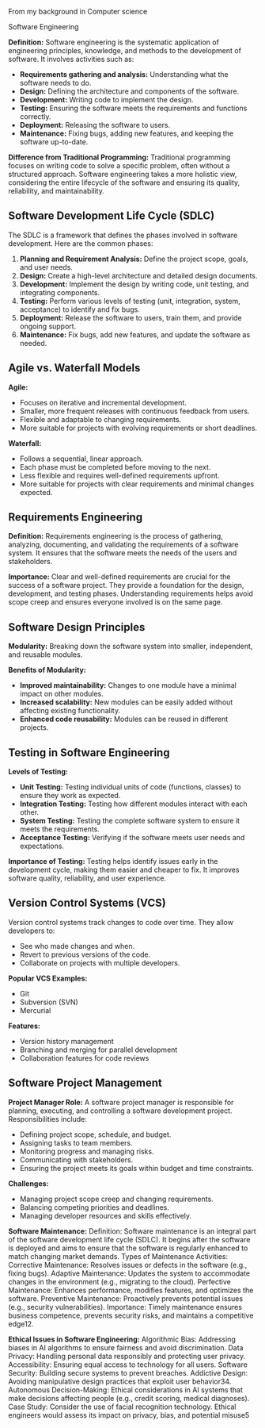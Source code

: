 From my background in Computer science 

Software Engineering

**Definition:** Software engineering is the systematic application of engineering principles, knowledge, and methods to the development of software. It involves activities such as:

* **Requirements gathering and analysis:** Understanding what the software needs to do.
* **Design:** Defining the architecture and components of the software.
* **Development:** Writing code to implement the design.
* **Testing:** Ensuring the software meets the requirements and functions correctly.
* **Deployment:** Releasing the software to users.
* **Maintenance:** Fixing bugs, adding new features, and keeping the software up-to-date.

**Difference from Traditional Programming:** Traditional programming focuses on writing code to solve a specific problem, often without a structured approach. Software engineering takes a more holistic view, considering the entire lifecycle of the software and ensuring its quality, reliability, and maintainability.

## Software Development Life Cycle (SDLC)

The SDLC is a framework that defines the phases involved in software development. Here are the common phases:

1. **Planning and Requirement Analysis:** Define the project scope, goals, and user needs.
2. **Design:** Create a high-level architecture and detailed design documents.
3. **Development:** Implement the design by writing code, unit testing, and integrating components.
4. **Testing:** Perform various levels of testing (unit, integration, system, acceptance) to identify and fix bugs.
5. **Deployment:** Release the software to users, train them, and provide ongoing support.
6. **Maintenance:** Fix bugs, add new features, and update the software as needed.

## Agile vs. Waterfall Models

**Agile:**
* Focuses on iterative and incremental development.
* Smaller, more frequent releases with continuous feedback from users.
* Flexible and adaptable to changing requirements.
* More suitable for projects with evolving requirements or short deadlines.

**Waterfall:**
* Follows a sequential, linear approach.
* Each phase must be completed before moving to the next.
* Less flexible and requires well-defined requirements upfront.
* More suitable for projects with clear requirements and minimal changes expected.

## Requirements Engineering

**Definition:** Requirements engineering is the process of gathering, analyzing, documenting, and validating the requirements of a software system. It ensures that the software meets the needs of the users and stakeholders. 

**Importance:** Clear and well-defined requirements are crucial for the success of a software project. They provide a foundation for the design, development, and testing phases. Understanding requirements helps avoid scope creep and ensures everyone involved is on the same page.

## Software Design Principles

**Modularity:** Breaking down the software system into smaller, independent, and reusable modules.

**Benefits of Modularity:**

* **Improved maintainability:** Changes to one module have a minimal impact on other modules.
* **Increased scalability:** New modules can be easily added without affecting existing functionality.
* **Enhanced code reusability:** Modules can be reused in different projects.

## Testing in Software Engineering

**Levels of Testing:**

* **Unit Testing:** Testing individual units of code (functions, classes) to ensure they work as expected.
* **Integration Testing:** Testing how different modules interact with each other.
* **System Testing:** Testing the complete software system to ensure it meets the requirements.
* **Acceptance Testing:**  Verifying if the software meets user needs and expectations.

**Importance of Testing:** Testing helps identify issues early in the development cycle, making them easier and cheaper to fix. It improves software quality, reliability, and user experience.

## Version Control Systems (VCS)

Version control systems track changes to code over time. They allow developers to:

* See who made changes and when.
* Revert to previous versions of the code.
* Collaborate on projects with multiple developers.

**Popular VCS Examples:**

* Git
* Subversion (SVN)
* Mercurial

**Features:**

* Version history management
* Branching and merging for parallel development
* Collaboration features for code reviews

## Software Project Management

**Project Manager Role:** A software project manager is responsible for planning, executing, and controlling a software development project. Responsibilities include:

* Defining project scope, schedule, and budget.
* Assigning tasks to team members.
* Monitoring progress and managing risks.
* Communicating with stakeholders.
* Ensuring the project meets its goals within budget and time constraints.

**Challenges:**

* Managing project scope creep and changing requirements.
* Balancing competing priorities and deadlines.
* Managing developer resources and skills effectively.

**Software Maintenance:**
Definition: Software maintenance is an integral part of the software development life cycle (SDLC). It begins after the software is deployed and aims to ensure that the software is regularly enhanced to match changing market demands.
Types of Maintenance Activities:
Corrective Maintenance: Resolves issues or defects in the software (e.g., fixing bugs).
Adaptive Maintenance: Updates the system to accommodate changes in the environment (e.g., migrating to the cloud).
Perfective Maintenance: Enhances performance, modifies features, and optimizes the software.
Preventive Maintenance: Proactively prevents potential issues (e.g., security vulnerabilities).
Importance: Timely maintenance ensures business competence, prevents security risks, and maintains a competitive edge12.

**Ethical Issues in Software Engineering:**
Algorithmic Bias: Addressing biases in AI algorithms to ensure fairness and avoid discrimination.
Data Privacy: Handling personal data responsibly and protecting user privacy.
Accessibility: Ensuring equal access to technology for all users.
Software Security: Building secure systems to prevent breaches.
Addictive Design: Avoiding manipulative design practices that exploit user behavior34.
Autonomous Decision-Making: Ethical considerations in AI systems that make decisions affecting people (e.g., credit scoring, medical diagnoses).
Case Study: Consider the use of facial recognition technology. Ethical engineers would assess its impact on privacy, bias, and potential misuse5
